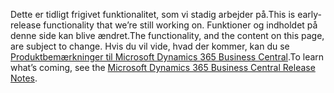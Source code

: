 <span data-ttu-id="2aab2-101">Dette er tidligt frigivet funktionalitet, som vi stadig arbejder på.</span><span class="sxs-lookup"><span data-stu-id="2aab2-101">This is early-release functionality that we’re still working on.</span></span> <span data-ttu-id="2aab2-102">Funktioner og indholdet på denne side kan blive ændret.</span><span class="sxs-lookup"><span data-stu-id="2aab2-102">The functionality, and the content on this page, are subject to change.</span></span> <span data-ttu-id="2aab2-103">Hvis du vil vide, hvad der kommer, kan du se [Produktbemærkninger til Microsoft Dynamics 365 Business Central](https://go.microsoft.com/fwlink/?linkid=2047422).</span><span class="sxs-lookup"><span data-stu-id="2aab2-103">To learn what’s coming, see the [Microsoft Dynamics 365 Business Central Release Notes](https://go.microsoft.com/fwlink/?linkid=2047422).</span></span>